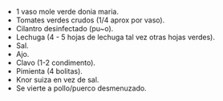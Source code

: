 - 1 vaso mole verde donia maria.
- Tomates verdes crudos (1/4 aprox por vaso).
- Cilantro desinfectado (pu~o).
- Lechuga (4 -  5 hojas de lechuga tal vez otras hojas verdes).
- Sal.
- Ajo.
- Clavo (1-2 condimento).
- Pimienta (4 bolitas).
- Knor suiza en vez de sal.
- Se vierte a pollo/puerco desmenuzado.
